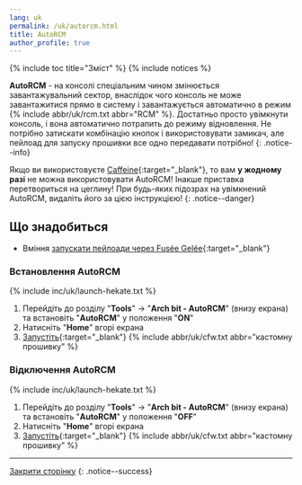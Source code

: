 ```yaml
---
lang: uk
permalink: /uk/autorcm.html
title: AutoRCM
author_profile: true
---
```


{% include toc title="Зміст" %}
{% include notices %}

**AutoRCM** - на консолі спеціальним чином змінюється завантажувальний сектор, внаслідок чого консоль не може завантажитися прямо в систему і завантажується автоматично в режим {% include abbr/uk/rcm.txt abbr="RCM" %}. Достатньо просто увімкнути консоль, і вона автоматично потрапить до режиму відновлення. Не потрібно затискати комбінацію кнопок і використовувати замикач, але пейлоад для запуску прошивки все одно передавати потрібно!
{: .notice--info}

Якщо ви використовуєте [Caffeine](/uk/caffeine){:target="_blank"}, то вам **у жодному разі** не можна використовувати AutoRCM! Інакше приставка перетвориться на цеглину! При будь-яких підозрах на увімкнений AutoRCM, видаліть його за цією інструкцією!
{: .notice--danger}

## Що знадобиться

*   Вміння [запускати пейлоади через Fusée Gelée](/uk/fusee-gelee){:target="_blank"}

### Встановлення AutoRCM

{% include inc/uk/launch-hekate.txt %}
1.  Перейдіть до розділу "**Tools**" -> "**Arch bit - AutoRCM**" (внизу екрана) та встановіть "**AutoRCM**" у положення "**ON**"
2.  Натисніть "**Home**" вгорі екрана
3.  [Запустіть](/uk/cfw){:target="_blank"} {% include abbr/uk/cfw.txt abbr="кастомну прошивку" %}

### Відключення AutoRCM

{% include inc/uk/launch-hekate.txt %}
1.  Перейдіть до розділу "**Tools**" -> "**Arch bit - AutoRCM**" (внизу екрана) та встановіть "**AutoRCM**" у положення "**OFF**"
2.  Натисніть "**Home**" вгорі екрана
3.  [Запустіть](/uk/cfw){:target="_blank"} {% include abbr/uk/cfw.txt abbr="кастомну прошивку" %}

___

[Закрити сторінку](javascript:window.close();)
{: .notice--success}